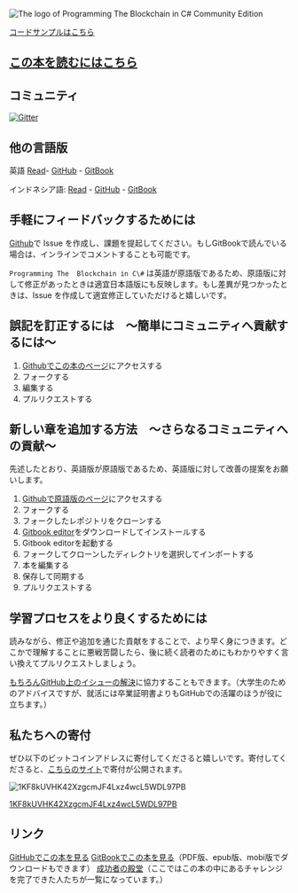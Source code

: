 ![The logo of Programming The Blockchain in C# Community Edition](assets/ProgrammingBlockchain.png)

[コードサンプルはこちら](https://github.com/ProgrammingBlockchain/ProgrammingBlockchainCodeExamples/)

## [この本を読むにはこちら](https://programmingblockchain.gitbooks.io/programmingblockchain-japanese/content/)

## コミュニティ

[![Gitter](https://badges.gitter.im/MetacoSA/NBitcoin.svg)](https://gitter.im/MetacoSA/NBitcoin?utm_source=badge&utm_medium=badge&utm_campaign=pr-badge)

## 他の言語版

英語
[Read](https://programmingblockchain.gitbooks.io/programmingblockchain/content/)- [GitHub](https://github.com/ProgrammingBlockchain/ProgrammingBlockchain) - [GitBook](https://www.gitbook.com/book/programmingblockchain/programmingblockchain)

インドネシア語: [Read](https://nopara73.gitbooks.io/programmingblockchainindonesian/content/) - [GitHub](https://github.com/ProgrammingBlockchain/ProgrammingBlockchain-Indonesian) - [GitBook](https://www.gitbook.com/book/nopara73/programmingblockchainindonesian)

## 手軽にフィードバックするためには

[Github](https://github.com/ProgrammingBlockchain/ProgrammingBlockchain-Japanese)で Issue を作成し、課題を提起してください。もしGitBookで読んでいる場合は、インラインでコメントすることも可能です。

`Programming The  Blockchain in C\#` は英語が原語版であるため、原語版に対して修正があったときは適宜日本語版にも反映します。もし差異が見つかったときは、Issue を作成して適宜修正していただけると嬉しいです。

## 誤記を訂正するには　〜簡単にコミュニティへ貢献するには〜

1. [Githubでこの本のページ](https://github.com/ProgrammingBlockchain/ProgrammingBlockchain-Japanese)にアクセスする
2. フォークする
3. 編集する
4. プルリクエストする

## 新しい章を追加する方法　〜さらなるコミュニティへの貢献〜

先述したとおり、英語版が原語版であるため、英語版に対して改善の提案をお願いします。

1. [Githubで原語版のページ](https://github.com/ProgrammingBlockchain/ProgrammingBlockchain)にアクセスする
2. フォークする
3. フォークしたレポジトリをクローンする
4. [Gitbook editor](https://www.gitbook.com/editor)をダウンロードしてインストールする
5. Gitbook editorを起動する
6. フォークしてクローンしたディレクトリを選択してインポートする
7. 本を編集する
8. 保存して同期する
9. プルリクエストする

## 学習プロセスをより良くするためには

読みながら、修正や追加を通じた貢献をすることで、より早く身につきます。どこかで理解することに悪戦苦闘したら、後に続く読者のためにもわかりやすく言い換えてプルリクエストしましょう。

[もちろんGitHub上のイシューの解決](https://github.com/ProgrammingBlockchain/ProgrammingBlockchain-Japanese/issues)に協力することもできます。（大学生のためのアドバイスですが、就活には卒業証明書よりもGitHubでの活躍のほうが役に立ちます。）

## 私たちへの寄付

ぜひ以下のビットコインアドレスに寄付してくださると嬉しいです。寄付してくださると、[こちらのサイト](http://n.bitcoin.ninja/)で寄付が公開されます。

![1KF8kUVHK42XzgcmJF4Lxz4wcL5WDL97PB](assets/BookQr.png)

[1KF8kUVHK42XzgcmJF4Lxz4wcL5WDL97PB](https://www.smartbit.com.au/address/1KF8kUVHK42XzgcmJF4Lxz4wcL5WDL97PB)

## リンク

[GitHubでこの本を見る](https://github.com/ProgrammingBlockchain/ProgrammingBlockchain-Japanese)
[GitBookでこの本を見る](https://www.gitbook.com/book/programmingblockchain/programmingblockchain-japanese)（PDF版、epub版、mobi版でダウンロードもできます）
[成功者の殿堂](http://n.bitcoin.ninja/)（ここではこの本の中にあるチャレンジを完了できた人たちが一覧になっています。）
